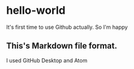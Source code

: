 # hello-world

It's first time to use Github actually.
So I'm happy

## This's Markdown file format.

I used GitHub Desktop and Atom

